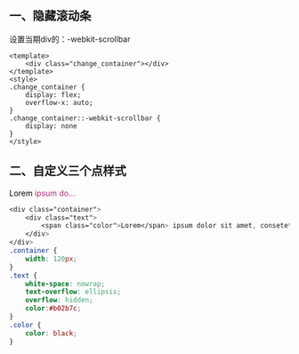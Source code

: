 ## 一、隐藏滚动条
设置当期div的：-webkit-scrollbar
```vue
<template>
    <div class="change_container"></div>
</template>
<style>
.change_container {
    display: flex;
    overflow-x: auto;
}
.change_container::-webkit-scrollbar {
    display: none
}
</style>
```
## 二、自定义三个点样式
<div style="width: 120px;">
    <div style="white-space: nowrap;text-overflow: ellipsis;overflow: hidden;color:#b02b7c;">
        <span style="color:black">Lorem</span> ipsum dolor sit amet, consetetur
    </div>
</div>

```css
<div class="container">
    <div class="text">
        <span class="color">Lorem</span> ipsum dolor sit amet, consetetur
    </div>
</div>
.container {
    width: 120px;
}
.text {
    white-space: nowrap;
    text-overflow: ellipsis;
    overflow: hidden;
    color:#b02b7c;
}
.color {
    color: black;
}
```